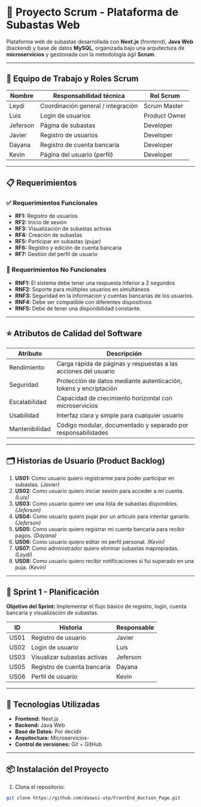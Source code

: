 # 🧭 Proyecto Scrum - Plataforma de Subastas Web

Plataforma web de subastas desarrollada con **Next.js** (frontend), **Java Web** (backend) y base de datos **MySQL**, organizada bajo una arquitectura de **microservicios** y gestionada con la metodología ágil **Scrum**.

---

## 👥 Equipo de Trabajo y Roles Scrum

| Nombre   | Responsabilidad técnica           | Rol Scrum      |
|----------|------------------------------------|----------------|
| Leydi    | Coordinación general / integración | Scrum Master   |
| Luis     | Login de usuarios                  | Product Owner  |
| Jeferson | Página de subastas                 | Developer      |
| Javier   | Registro de usuarios               | Developer      |
| Dayana   | Registro de cuenta bancaria        | Developer      |
| Kevin    | Página del usuario (perfil)        | Developer      |

---

## 📋 Requerimientos

### ✅ Requerimientos Funcionales

- **RF1:** Registro de usuarios  
- **RF2:** Inicio de sesión  
- **RF3:** Visualización de subastas activas  
- **RF4:** Creación de subastas  
- **RF5:** Participar en subastas (pujar)  
- **RF6:** Registro y edición de cuenta bancaria  
- **RF7:** Gestión del perfil de usuario  

### 🔐 Requerimientos No Funcionales

- **RNF1:** El sistema debe tener una respuesta inferior a 2 segundos  
- **RNF2:** Soporte para múltiples usuarios en simultáneos  
- **RNF3:** Seguridad en la informacion y cuentas bancarias de los usuarios.
- **RNF4:** Debe ser compatible con diferentes dispositivos
- **RNF5:** Debe de tener una disponibilidad constante.

---

## ⭐ Atributos de Calidad del Software

| Atributo       | Descripción                                                                 |
|----------------|-----------------------------------------------------------------------------|
| Rendimiento    | Carga rápida de páginas y respuestas a las acciones del usuario             |
| Seguridad      | Protección de datos mediante autenticación, tokens y encriptación           |
| Escalabilidad  | Capacidad de crecimiento horizontal con microservicios                      |
| Usabilidad     | Interfaz clara y simple para cualquier usuario                              |
| Mantenibilidad | Código modular, documentado y separado por responsabilidades                |

---

## 🗂️ Historias de Usuario (Product Backlog)

1. **US01:** Como usuario quiero registrarme para poder participar en subastas. *(Javier)*  
2. **US02:** Como usuario quiero iniciar sesión para acceder a mi cuenta. *(Luis)*  
3. **US03:** Como usuario quiero ver una lista de subastas disponibles. *(Jeferson)*  
4. **US04:** Como usuario quiero pujar por un artículo para intentar ganarlo. *(Jeferson)*  
5. **US05:** Como usuario quiero registrar mi cuenta bancaria para recibir pagos. *(Dayana)*  
6. **US06:** Como usuario quiero editar mi perfil personal. *(Kevin)*  
7. **US07:** Como administrador quiero eliminar subastas inapropiadas. *(Leydi)*  
8. **US08:** Como usuario quiero recibir notificaciones si fui superado en una puja. *(Kevin)*  

---

## 🏃 Sprint 1 - Planificación

**Objetivo del Sprint:** Implementar el flujo básico de registro, login, cuenta bancaria y visualización de subastas.

| ID    | Historia                          | Responsable |
|-------|-----------------------------------|-------------|
| US01 | Registro de usuario                | Javier      |
| US02 | Login de usuario                   | Luis        |
| US03 | Visualizar subastas activas        | Jeferson    |
| US05 | Registro de cuenta bancaria        | Dayana      |
| US06 | Perfil de usuario                  | Kevin       |

---

## 🧰 Tecnologías Utilizadas

- **Frontend:** Next.js  
- **Backend:** Java Web  
- **Base de Datos:** Por decidir 
- **Arquitectura:** Microservicios-  
- **Control de versiones:** Git + GitHub  

---

## 📦 Instalación del Proyecto

1. Clona el repositorio:
```bash
git clone https://github.com/daswsi-utp/FrontEnd_Auction_Page.git

